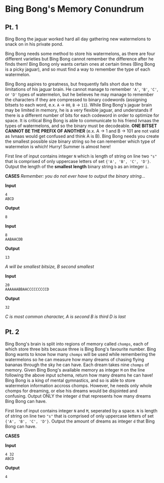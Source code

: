 
<h1> Bing Bong's Memory Conundrum </h1>

<h2>Pt. 1</h2>
Bing Bong the jaguar worked hard all day gathering new watermelons to snack on in his private pond.

Bing Bong needs some method to store his watermelons, as there are four different varieties but Bing Bong cannot remember the difference after he finds them! Bing Bong only wants certain ones at certain times (Bing Bong is a picky jaguar), and so must find a way to remember the type of each watermelon.

Bing Bong aspires to greatness, but frequently falls short due to the limitations of his jaguar brain. He cannot manage to remember `'A'`, `'B'`, `'C'`, or `'D'` types of watermelon, but he believes he may manage to remember the characters if they are compressed to binary codewords (assigning bitsets to each word, e.x. `A` -> `00`, `B` -> `11`). While Bing Bong's jaguar brain may be limited in memory, he is a very flexible jaguar, and understands if there is a different number of bits for each codeword in order to optimize for space. It is critical Bing Bong is able to communicate to his friend Ivnaas the types of watermelons, and so the binary must be decodeable. **ONE BITSET CANNOT BE THE PREFIX OF ANOTHER** (e.x. A -> 1 and B -> 101 are not valid as Ivnaas would get confused and think A is B). Bing Bong needs you create the smallest possible size binary string so he can remember which type of watermelon is which! Hurry! Summer is almost here!

First line of input contains integer `N` which is length of string on line two `"s"` that is comprised of only uppercase letters of set `{'A', 'B', 'C', 'D'}`. 
Output the length of the **smallest length** binary string `b` as an integer `i`.

**CASES**
*Remember: you do not ever have to output the binary string...*

**Input**
```
4
ABCD
```

**Output**
```
8
```


**Input**
```
8
AABAACDB
```

**Output**
```
13
```
*A will be smallest bitsize, B second smallest*

**Input**
```
20
AAAAAABBAACCCCCCCCCD
```

**Output**
```
32
```
*C is most common character, A is second B is third D is last*

<h2>Pt. 2</h2>

Bing Bong's brain is split into regions of memory called `chomps`, each of which store three bits because three is Bing Bong's favourite number. Bing Bong wants to know how many `chomps` will be used while remembering the watermelons so he can measure how many dreams of chasing flying bananas through the sky he can have. Each dream takes nine `chomps` of memory. Given Bing Bong's available memory as integer `M` on the line following the above input schema, return how many dreams he can have! Bing Bong is a king of mental gymnastics, and so is able to store watermelon information accross chomps. However, he needs only whole chomps for dreaming, or else his dreams would be disjointed and confusing. Output ONLY the integer `d` that represents how many dreams Bing Bong can have.

First line of input contains integer `N` and `M`, seperated by a space. `N` is length of string on line two `"s"` that is comprised of only uppercase letters of set `{'A', 'B', 'C', 'D'}`.
Output the amount of dreams as integer `d` that Bing Bong can have.

**CASES**

**Input**
```
4 32
ABCD
```

**Output**
```
4
```
